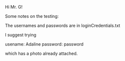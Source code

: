 Hi Mr. G!

Some notes on the testing:

The usernames and passwords are in loginCredentials.txt

I suggest trying 

usename: Adaline
password: password

which has a photo already attached.
